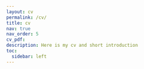 ```yaml
---
layout: cv
permalink: /cv/
title: cv
nav: true
nav_order: 5
cv_pdf: 
description: Here is my cv and short introduction
toc:
  sidebar: left
---
```

